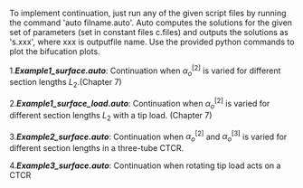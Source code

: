 To implement continuation, just run any of the given script files by running the command 'auto filname.auto'. Auto computes the solutions for the given set of parameters (set in constant files c.files) and outputs the solutions as 's.xxx', where xxx is outputfile name. Use the provided python commands to plot the bifucation plots. 

1.***Example1_surface.auto***: Continuation when $\alpha^{[2]}_{o}$ is varied for different section lengths $L_{2}$.(Chapter 7)

2.***Example1_surface_load.auto***: Continuation when $\alpha^{[2]}_{o}$ is varied for different section lengths $L_{2}$ with a tip load. (Chapter 7)

3.***Example2_surface.auto***: Continuation when $\alpha^{[2]}_{o}$ and  $\alpha^{[3]}_{o}$ is varied for different section lengths in a three-tube CTCR.

4.***Example3_surface.auto***: Continuation when rotating tip load acts on a CTCR
